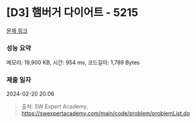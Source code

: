 # [D3] 햄버거 다이어트 - 5215 

[문제 링크](https://swexpertacademy.com/main/code/problem/problemDetail.do?contestProbId=AWT-lPB6dHUDFAVT) 

### 성능 요약

메모리: 19,900 KB, 시간: 954 ms, 코드길이: 1,789 Bytes

### 제출 일자

2024-02-20 20:06



> 출처: SW Expert Academy, https://swexpertacademy.com/main/code/problem/problemList.do